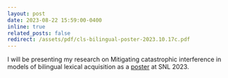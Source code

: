 ```yaml
---
layout: post
date: 2023-08-22 15:59:00-0400
inline: true
related_posts: false
redirect: /assets/pdf/cls-bilingual-poster-2023.10.17c.pdf
---
```



I will be presenting my research on Mitigating catastrophic interference in models of bilingual lexical acquisition as a [poster](assets/pdf/cls-bilingual-poster-2023.10.17c.pdf) at SNL 2023. 
